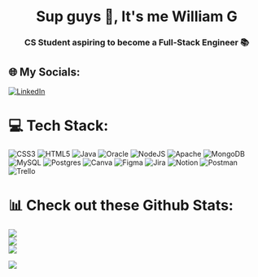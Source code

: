 <h1 align="center">Sup guys 👋, It's me William G</h1>
<h3 align="center">CS Student aspiring to become a Full-Stack Engineer 📚</h3>

## 🌐 My Socials:
[![LinkedIn](https://img.shields.io/badge/LinkedIn-%230077B5.svg?logo=linkedin&logoColor=white)]() 

# 💻 Tech Stack:
![CSS3](https://img.shields.io/badge/css3-%231572B6.svg?style=for-the-badge&logo=css3&logoColor=white) ![HTML5](https://img.shields.io/badge/html5-%23E34F26.svg?style=for-the-badge&logo=html5&logoColor=white) ![Java](https://img.shields.io/badge/java-%23ED8B00.svg?style=for-the-badge&logo=java&logoColor=white) ![Oracle](https://img.shields.io/badge/Oracle-F80000?style=for-the-badge&logo=oracle&logoColor=white) ![NodeJS](https://img.shields.io/badge/node.js-6DA55F?style=for-the-badge&logo=node.js&logoColor=white) ![Apache](https://img.shields.io/badge/apache-%23D42029.svg?style=for-the-badge&logo=apache&logoColor=white) ![MongoDB](https://img.shields.io/badge/MongoDB-%234ea94b.svg?style=for-the-badge&logo=mongodb&logoColor=white) ![MySQL](https://img.shields.io/badge/mysql-%2300f.svg?style=for-the-badge&logo=mysql&logoColor=white) ![Postgres](https://img.shields.io/badge/postgres-%23316192.svg?style=for-the-badge&logo=postgresql&logoColor=white) ![Canva](https://img.shields.io/badge/Canva-%2300C4CC.svg?style=for-the-badge&logo=Canva&logoColor=white) ![Figma](https://img.shields.io/badge/figma-%23F24E1E.svg?style=for-the-badge&logo=figma&logoColor=white) ![Jira](https://img.shields.io/badge/jira-%230A0FFF.svg?style=for-the-badge&logo=jira&logoColor=white) ![Notion](https://img.shields.io/badge/Notion-%23000000.svg?style=for-the-badge&logo=notion&logoColor=white) ![Postman](https://img.shields.io/badge/Postman-FF6C37?style=for-the-badge&logo=postman&logoColor=white) ![Trello](https://img.shields.io/badge/Trello-%23026AA7.svg?style=for-the-badge&logo=Trello&logoColor=white)

# 📊 Check out these Github Stats:
![](https://github-readme-stats.vercel.app/api?username=VinuSion&theme=radical&hide_border=false&include_all_commits=false&count_private=false)<br/>
![](https://github-readme-streak-stats.herokuapp.com/?user=VinuSion&theme=radical&hide_border=false)<br/>
![](https://github-readme-stats.vercel.app/api/top-langs/?username=VinuSion&theme=radical&hide_border=false&include_all_commits=false&count_private=false&layout=compact)

[![](https://visitcount.itsvg.in/api?id=VinuSion&icon=3&color=0)](https://visitcount.itsvg.in)

